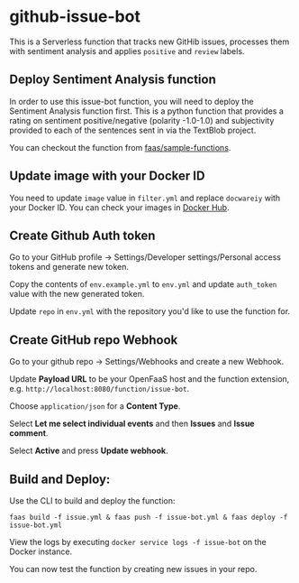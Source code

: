 # github-issue-bot

This is a Serverless function that tracks new GitHib issues, processes them with sentiment analysis and applies `positive` and `review` labels.


## Deploy Sentiment Analysis function

In order to use this issue-bot function, you will need to deploy the Sentiment Analysis function first.
This is a python function that provides a rating on sentiment positive/negative (polarity -1.0-1.0) and subjectivity provided to each of the sentences sent in via the TextBlob project.

You can checkout the function from [faas/sample-functions](https://github.com/openfaas/faas/tree/master/sample-functions).


## Update image with your Docker ID

You need to update `image` value in `filter.yml` and replace `docwareiy` with your Docker ID. 
You can check your images in [Docker Hub](https://hub.docker.com).


## Create Github Auth token

Go to your GitHub profile -> Settings/Developer settings/Personal access tokens and generate new token.

Copy the contents of `env.example.yml` to `env.yml` and update `auth_token` value with the new generated token.

Update `repo` in `env.yml` with the repository you'd like to use the function for.


## Create GitHub repo Webhook

Go to your github repo -> Settings/Webhooks and create a new Webhook.

Update **Payload URL** to be your OpenFaaS host and the function extension, e.g. `http://localhost:8080/function/issue-bot`.

Choose `application/json` for a **Content Type**.

Select **Let me select individual events** and then **Issues** and **Issue comment**.

Select **Active** and press **Update webhook**.


## Build and Deploy:

Use the CLI to build and deploy the function:

```
faas build -f issue.yml & faas push -f issue-bot.yml & faas deploy -f issue-bot.yml
```

View the logs by executing `docker service logs -f issue-bot` on the Docker instance.

You can now test the function by creating new issues in your repo.